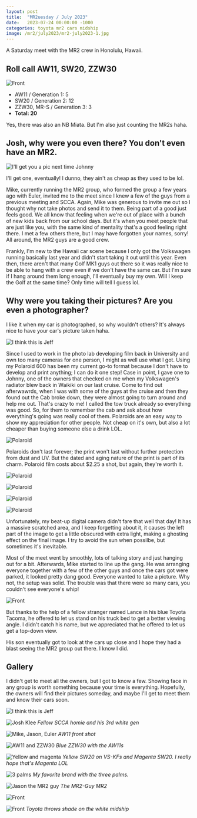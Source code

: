 ```yaml
---
layout: post
title:  "MR2uesday / July 2023"
date:   2023-07-24 00:00:00 -1000
categories: toyota mr2 cars midship
image: /mr2/july2023/mr2-july2023-1.jpg
---
```


A Saturday meet with the MR2 crew in Honolulu, Hawaii.

## Roll call AW11, SW20, ZZW30

![Front](https://www.sudoyashi.com/assets/img/mr2/july2023/mr2-july2023-16.jpg)

- AW11 / Generation 1: 5
- SW20 / Generation 2: 12
- ZZW30, MR-S / Generation 3: 3
- **Total: 20**

Yes, there was also an NB Miata. But I'm also just counting the MR2s haha.

## Josh, why were you even there? You don't even have an MR2.

![I'll get you a pic next time Johnny](https://www.sudoyashi.com/assets/img/mr2/july2023/mr2-july2023-5.jpg)

I'll get one, eventually! I dunno, they ain't as cheap as they used to be lol.

Mike, currently running the MR2 group, who formed the group a few years ago with Euler, invited me to the meet since I knew a few of the guys from a previous meeting and SCCA. Again, Mike was generous to invite me out so I thought why not take photos and send it to them. Being part of a good just feels good. We all know that feeling when we're out of place with a bunch of new kids back from our school days. But it's when you meet people that are just like you, with the same kind of mentality that's a good feeling right there. I met a few others there, but I may have forgotten your names, sorry! All around, the MR2 guys are a good crew.

Frankly, I'm new to the Hawaii car scene because I only got the Volkswagen running basically last year and didn't start taking it out until this year. Even then, there aren't that many Golf MK1 guys out there so it was really nice to be able to hang with a crew even if we don't have the same car. But I'm sure if I hang around them long enough, I'll eventually buy my own. Will I keep the Golf at the same time? Only time will tell I guess lol.

## Why were you taking their pictures? Are you even a photographer?

I like it when my car is photographed, so why wouldn't others? It's always nice to have your car's picture taken haha.

![I think this is Jeff](https://www.sudoyashi.com/assets/img/mr2/july2023/mr2-july2023-3.jpg)

Since I used to work in the photo lab developing film back in University and own too many cameras for one person, I might as well use what I got. Using my Polaroid 600 has been my current go-to format because I don't have to develop and print anything; I can do it one step! Case in point, I gave one to Johnny, one of the owners that checked on me when my Volkswagen's radiator blew back in Waikiki on our last cruise.  Come to find out afterwawrds, when I was with some of the guys at the cruise and then they found out the Cab broke down, they were almost going to turn around and help me out. That's crazy to me! I called the tow truck already so everything was good. So, for them to remember the cab and ask about how everything's going was really cool of them. Polaroids are an easy way to show my appreciation for other people. Not cheap on it's own, but also a lot cheaper than buying someone else a drink LOL.

![Polaroid](https://www.sudoyashi.com/assets/img/mr2/july2023/mr2-july2023-polaroid-1.JPG)

Polaroids don't last forever; the print won't last without further protection from dust and UV. But the dated and aging nature of the print is part of its charm. Polaroid film costs about $2.25 a shot, but again, they're worth it.

![Polaroid](https://www.sudoyashi.com/assets/img/mr2/july2023/mr2-july2023-polaroid-2.JPG)

![Polaroid](https://www.sudoyashi.com/assets/img/mr2/july2023/mr2-july2023-polaroid-3.JPG)

![Polaroid](https://www.sudoyashi.com/assets/img/mr2/july2023/mr2-july2023-polaroid-4.JPG)

![Polaroid](https://www.sudoyashi.com/assets/img/mr2/july2023/mr2-july2023-polaroid-5.JPG)

Unfortunately, my beat-up digital camera didn't fare that well that day! It has a massive scratched area, and I keep forgetting about it, it causes the left part of the image to get a little obscured with extra light, making a ghosting effect on the final image. I try to avoid the sun when possilbe, but sometimes it's inevitable.

Most of the meet went by smoothly, lots of talking story and just hanging out for a bit. Afterwards, Mike started to line up the gang. He was arranging everyone together with a few of the other guys and once the cars got were parked, it looked pretty dang good. Everyone wanted to take a picture. Why not, the setup was solid. The trouble was that there were so many cars, you couldn't see everyone's whip!

![Front](https://www.sudoyashi.com/assets/img/mr2/july2023/mr2-july2023-13.jpg)

But thanks to the help of a fellow stranger named Lance in his blue Toyota Tacoma, he offered to let us stand on his truck bed to get a better viewing angle. I didn't catch his name, but we appreciated that he offered to let us get a top-down view.

His son eventually got to look at the cars up close and I hope they had a blast seeing the MR2 group out there. I know I did.

## Gallery

I didn't get to meet all the owners, but I got to know a few. Showing face in any group is worth something because your time is everything. Hopefully, the owners will find their pictures someday, and maybe I'll get to meet them and know their cars soon.

![I think this is Jeff](https://www.sudoyashi.com/assets/img/mr2/july2023/mr2-july2023-2.jpg)

![Josh Klee](https://www.sudoyashi.com/assets/img/mr2/july2023/mr2-july2023-4.jpg)
*Fellow SCCA homie and his 3rd white gen*

![Mike, Jason, Euler](https://www.sudoyashi.com/assets/img/mr2/july2023/mr2-july2023-6.jpg)
*AW11 front shot*

![AW11 and ZZW30](https://www.sudoyashi.com/assets/img/mr2/july2023/mr2-july2023-7.jpg)
*Blue ZZW30 with the AW11s*

![Yellow and magenta](https://www.sudoyashi.com/assets/img/mr2/july2023/mr2-july2023-3.jpg)
*Yellow SW20 on VS-KFs and Magenta SW20. I really hope that's Magenta LOL*

![3 palms](https://www.sudoyashi.com/assets/img/mr2/july2023/mr2-july2023-8.jpg)
*My favorite brand with the three palms.*

![Jason the MR2 guy](https://www.sudoyashi.com/assets/img/mr2/july2023/mr2-july2023-10.jpg)
*The MR2-Guy MR2*

![Front](https://www.sudoyashi.com/assets/img/mr2/july2023/mr2-july2023-11.jpg)

![Front](https://www.sudoyashi.com/assets/img/mr2/july2023/mr2-july2023-20.jpg)
*Toyota throws shade on the white midship*